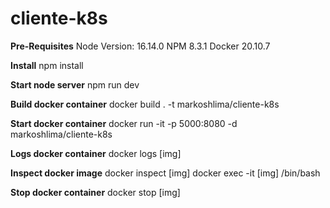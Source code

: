 # cliente-k8s

**Pre-Requisites**
Node Version: 16.14.0
NPM 8.3.1
Docker 20.10.7

**Install**
npm install

**Start node server**
npm run dev

**Build docker container**
docker build . -t markoshlima/cliente-k8s

**Start docker container**
docker run -it -p 5000:8080 -d markoshlima/cliente-k8s

**Logs docker container**
docker logs [img]

**Inspect docker image**
docker inspect [img]
docker exec -it [img] /bin/bash

**Stop docker container**
docker stop [img]